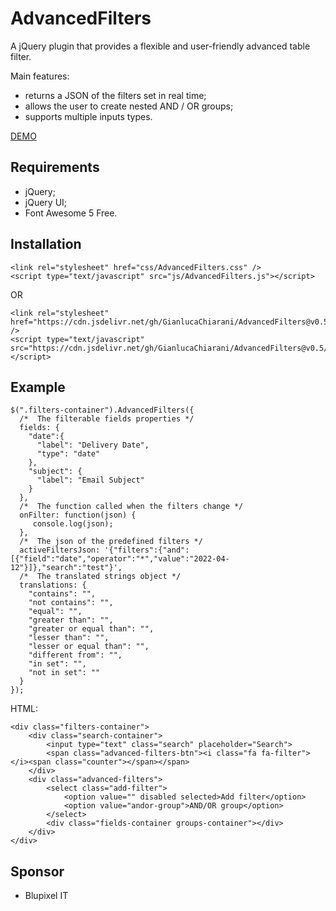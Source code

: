 # AdvancedFilters
A jQuery plugin that provides a flexible and user-friendly advanced table filter.

Main features:
- returns a JSON of the filters set in real time;
- allows the user to create nested AND / OR groups;
- supports multiple inputs types.

[DEMO](https://codepen.io/GianlucaChiarani/pen/NWXLmEY)

## Requirements
- jQuery;
- jQuery UI;
- Font Awesome 5 Free.

## Installation
```
<link rel="stylesheet" href="css/AdvancedFilters.css" />
<script type="text/javascript" src="js/AdvancedFilters.js"></script>
```
OR
```
<link rel="stylesheet" href="https://cdn.jsdelivr.net/gh/GianlucaChiarani/AdvancedFilters@v0.5/css/AdvancedFilters.css" />
<script type="text/javascript" src="https://cdn.jsdelivr.net/gh/GianlucaChiarani/AdvancedFilters@v0.5/js/AdvancedFilters.js"></script>
```

## Example
```
$(".filters-container").AdvancedFilters({
  /*  The filterable fields properties */
  fields: {
    "date":{
      "label": "Delivery Date",
      "type": "date"
    },
    "subject": {
      "label": "Email Subject"
    }
  },
  /*  The function called when the filters change */
  onFilter: function(json) {
     console.log(json);
  },
  /*  The json of the predefined filters */
  activeFiltersJson: '{"filters":{"and":[{"field":"date","operator":"*","value":"2022-04-12"}]},"search":"test"}',
  /*  The translated strings object */
  translations: {
    "contains": "",
    "not contains": "",
    "equal": "",
    "greater than": "",
    "greater or equal than": "",
    "lesser than": "",
    "lesser or equal than": "",
    "different from": "",
    "in set": "",
    "not in set": ""
  }
});
```
HTML:
```
<div class="filters-container">
    <div class="search-container">
        <input type="text" class="search" placeholder="Search">
        <span class="advanced-filters-btn"><i class="fa fa-filter"></i><span class="counter"></span></span>
    </div>
    <div class="advanced-filters">
        <select class="add-filter">
            <option value="" disabled selected>Add filter</option>
            <option value="andor-group">AND/OR group</option>
        </select>
        <div class="fields-container groups-container"></div>
    </div>
</div>
```
## Sponsor
- Blupixel IT
